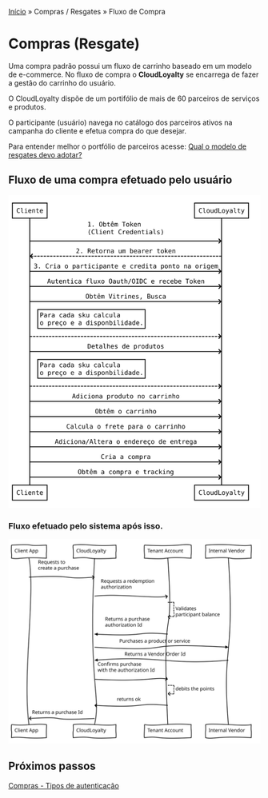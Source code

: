 [Início](/readme.md) &raquo; Compras / Resgates &raquo; Fluxo de Compra

# Compras (Resgate)

Uma compra padrão possui um fluxo de carrinho baseado em um modelo de e-commerce.
No fluxo de compra o **CloudLoyalty** se encarrega de fazer a gestão do carrinho do usuário.

O CloudLoyalty dispõe de um portifólio de mais de 60 parceiros de serviços e produtos.

O participante (usuário) navega no catálogo dos parceiros ativos na campanha do cliente e efetua compra do que desejar.

Para entender melhor o portfólio de parceiros acesse:
[Qual o modelo de resgates devo adotar?](/purchase/readme.md)

## Fluxo de uma compra efetuado pelo usuário

![Complete Purchase Flow](/images/purchase-complete.svg)

### Fluxo efetuado pelo sistema após isso.

![Internal Purchase Flow](/images/purchase-internal-diagram.svg)

## Próximos passos

[Compras - Tipos de autenticação](/purchase/auth.md)
